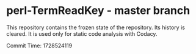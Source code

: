 # perl-TermReadKey - master branch

This repository contains the frozen state of the repository.
Its history is cleared. It is used only for static code
analysis with Codacy.

Commit Time: 1728524119